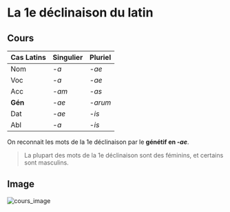 # La 1e déclinaison du latin

## Cours

| **Cas Latins** | **Singulier** | **Pluriel** |
|----------------|---------------|-------------|
| Nom            | -*a*          | -*ae*       |
| Voc            | -*a*          | -*ae*       |
| Acc            | -*am*         | -*as*       |
| **Gén**        | -*ae*         | -*arum*     |
| Dat            | -*ae*         | -*is*       |
| Abl            | -*a*          | -*is*       |

On reconnait les mots de la 1e déclinaison par le **génétif en -*ae***.

> La plupart des mots de la 1e déclinaison sont des féminins, et certains sont masculins.

## Image

<img src="./2-1e déclinaison bis.png" alt="cours_image">
